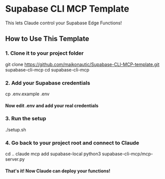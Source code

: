# Supabase CLI MCP Template

This lets Claude control your Supabase Edge Functions!

## How to Use This Template

### 1. Clone it to your project folder

git clone https://github.com/majkonautic/Supabase-CLI-MCP-template.git supabase-cli-mcp
cd supabase-cli-mcp

### 2. Add your Supabase credentials
cp .env.example .env


#### Now edit .env and add your real credentials

### 3. Run the setup
./setup.sh

### 4. Go back to your project root and connect to Claude

cd ..
claude mcp add supabase-local python3 supabase-cli-mcp/mcp-server.py


#### That's it! Now Claude can deploy your functions!

